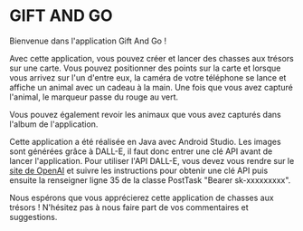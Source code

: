 # GIFT AND GO

Bienvenue dans l'application Gift And Go !

Avec cette application, vous pouvez créer et lancer des chasses aux trésors sur une carte. Vous pouvez positionner des points sur la carte et lorsque vous arrivez sur l'un d'entre eux, la caméra de votre téléphone se lance et affiche un animal avec un cadeau à la main. Une fois que vous avez capturé l'animal, le marqueur passe du rouge au vert.

Vous pouvez également revoir les animaux que vous avez capturés dans l'album de l'application.

Cette application a été réalisée en Java avec Android Studio. Les images sont générées grâce à DALL-E, il faut donc entrer une clé API avant de lancer l'application. Pour utiliser l'API DALL-E, vous devez vous rendre sur le [site de OpenAI](https://beta.openai.com/docs/quickstart) et suivre les instructions pour obtenir une clé API puis ensuite la renseigner ligne 35 de la classe PostTask "Bearer sk-xxxxxxxxx".

Nous espérons que vous apprécierez cette application de chasses aux trésors ! N'hésitez pas à nous faire part de vos commentaires et suggestions.
